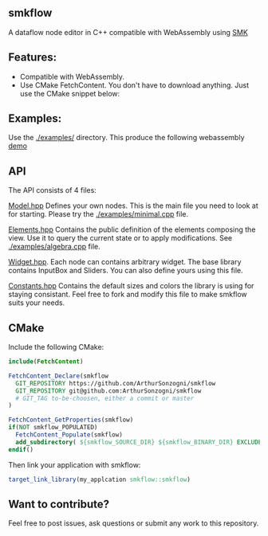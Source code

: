 smkflow
-------

A dataflow node editor in C++ compatible with WebAssembly using
[SMK](https://github.com/ArthurSonzogni/smk)

Features:
--------
- Compatible with WebAssembly.
- Use CMake FetchContent. You don't have to download anything. Just use the
  CMake snippet below:

Examples:
---------

Use the [./examples/](./examples/) directory. This produce the following
webassembly [demo](http://arthursonzogni.github.io/smkflow/examples/index.html)

API
---
The API consists of 4 files:

[Model.hpp](./include/smkflow/Model.hpp) Defines your own nodes. This is the
main file you need to look at for starting. Please try the
[./examples/minimal.cpp](./examples/minimal.cpp) file.

[Elements.hpp](./include/smkflow/Elements.hpp) Contains the public definition of the
elements composing the view. Use it to query the current state or to apply
modifications. See [./examples/algebra.cpp](./examples/algebra.cpp) file.

[Widget.hpp](./include/smkflow/Widget.hpp). Each node can contains arbitrary
widget. The base library contains InputBox and Sliders. You can also define
yours using this file.

[Constants.hpp](./include/smkflow/Constants.hpp) Contains the default sizes and
colors the library is using for staying consistant. Feel free to fork and modify
this file to make smkflow suits your needs.

CMake
-----
Include the following CMake:
~~~cmake
include(FetchContent)

FetchContent_Declare(smkflow
  GIT_REPOSITORY https://github.com/ArthurSonzogni/smkflow
  GIT_REPOSITORY git@github.com:ArthurSonzogni/smkflow
  # GIT_TAG to-be-choosen, either a commit or master
)

FetchContent_GetProperties(smkflow)
if(NOT smkflow_POPULATED)
  FetchContent_Populate(smkflow)
  add_subdirectory( ${smkflow_SOURCE_DIR} ${smkflow_BINARY_DIR} EXCLUDE_FROM_ALL)
endif()
~~~

Then link your application with smkflow:
~~~cmake
target_link_library(my_applcation smkflow::smkflow)
~~~

Want to contribute?
-------------------
Feel free to post issues, ask questions or submit any work to this repository.
